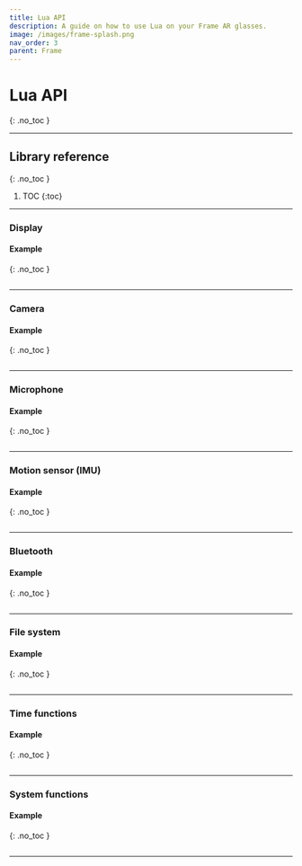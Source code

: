 ```yaml
---
title: Lua API
description: A guide on how to use Lua on your Frame AR glasses.
image: /images/frame-splash.png
nav_order: 3
parent: Frame
---
```


# Lua API
{: .no_toc }

---

## Library reference
{: .no_toc }

1. TOC
{:toc}

---

### Display

#### Example
{: .no_toc }

```lua

```

---

### Camera

#### Example
{: .no_toc }

```lua

```

---

### Microphone

#### Example
{: .no_toc }

```lua

```

---

### Motion sensor (IMU)

#### Example
{: .no_toc }

```lua

```

---

### Bluetooth

#### Example
{: .no_toc }

```lua

```

---

### File system

#### Example
{: .no_toc }

```lua

```

---

### Time functions

#### Example
{: .no_toc }

```lua

```

---

### System functions

#### Example
{: .no_toc }

```lua

```

---